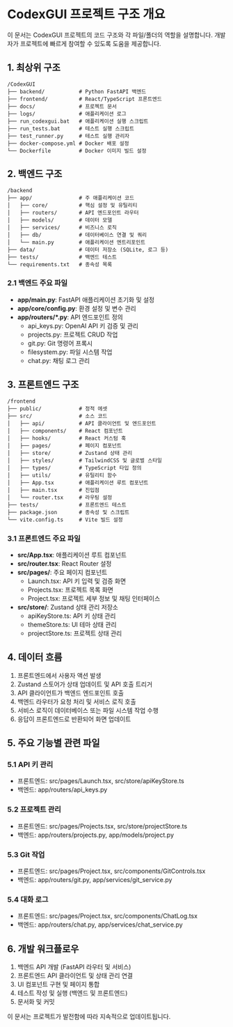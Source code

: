 # CodexGUI 프로젝트 구조 개요

이 문서는 CodexGUI 프로젝트의 코드 구조와 각 파일/폴더의 역할을 설명합니다. 개발자가 프로젝트에 빠르게 참여할 수 있도록 도움을 제공합니다.

## 1. 최상위 구조

```
/CodexGUI
├── backend/           # Python FastAPI 백엔드
├── frontend/          # React/TypeScript 프론트엔드
├── docs/              # 프로젝트 문서
├── logs/              # 애플리케이션 로그
├── run_codexgui.bat   # 애플리케이션 실행 스크립트
├── run_tests.bat      # 테스트 실행 스크립트
├── test_runner.py     # 테스트 실행 관리자
├── docker-compose.yml # Docker 배포 설정
└── Dockerfile         # Docker 이미지 빌드 설정
```

## 2. 백엔드 구조

```
/backend
├── app/               # 주 애플리케이션 코드
│   ├── core/          # 핵심 설정 및 유틸리티
│   ├── routers/       # API 엔드포인트 라우터
│   ├── models/        # 데이터 모델
│   ├── services/      # 비즈니스 로직
│   ├── db/            # 데이터베이스 연결 및 쿼리
│   └── main.py        # 애플리케이션 엔트리포인트
├── data/              # 데이터 저장소 (SQLite, 로그 등)
├── tests/             # 백엔드 테스트
└── requirements.txt   # 종속성 목록
```

### 2.1 백엔드 주요 파일

- **app/main.py**: FastAPI 애플리케이션 초기화 및 설정
- **app/core/config.py**: 환경 설정 및 변수 관리
- **app/routers/*.py**: API 엔드포인트 정의
  - api_keys.py: OpenAI API 키 검증 및 관리
  - projects.py: 프로젝트 CRUD 작업
  - git.py: Git 명령어 프록시
  - filesystem.py: 파일 시스템 작업
  - chat.py: 채팅 로그 관리

## 3. 프론트엔드 구조

```
/frontend
├── public/            # 정적 에셋
├── src/               # 소스 코드
│   ├── api/           # API 클라이언트 및 엔드포인트
│   ├── components/    # React 컴포넌트
│   ├── hooks/         # React 커스텀 훅
│   ├── pages/         # 페이지 컴포넌트
│   ├── store/         # Zustand 상태 관리
│   ├── styles/        # TailwindCSS 및 글로벌 스타일
│   ├── types/         # TypeScript 타입 정의
│   ├── utils/         # 유틸리티 함수
│   ├── App.tsx        # 애플리케이션 루트 컴포넌트
│   ├── main.tsx       # 진입점
│   └── router.tsx     # 라우팅 설정
├── tests/             # 프론트엔드 테스트
├── package.json       # 종속성 및 스크립트
└── vite.config.ts     # Vite 빌드 설정
```

### 3.1 프론트엔드 주요 파일

- **src/App.tsx**: 애플리케이션 루트 컴포넌트
- **src/router.tsx**: React Router 설정
- **src/pages/**: 주요 페이지 컴포넌트
  - Launch.tsx: API 키 입력 및 검증 화면
  - Projects.tsx: 프로젝트 목록 화면
  - Project.tsx: 프로젝트 세부 정보 및 채팅 인터페이스
- **src/store/**: Zustand 상태 관리 저장소
  - apiKeyStore.ts: API 키 상태 관리
  - themeStore.ts: UI 테마 상태 관리
  - projectStore.ts: 프로젝트 상태 관리

## 4. 데이터 흐름

1. 프론트엔드에서 사용자 액션 발생
2. Zustand 스토어가 상태 업데이트 및 API 호출 트리거
3. API 클라이언트가 백엔드 엔드포인트 호출
4. 백엔드 라우터가 요청 처리 및 서비스 로직 호출
5. 서비스 로직이 데이터베이스 또는 파일 시스템 작업 수행
6. 응답이 프론트엔드로 반환되어 화면 업데이트

## 5. 주요 기능별 관련 파일

### 5.1 API 키 관리
- 프론트엔드: src/pages/Launch.tsx, src/store/apiKeyStore.ts
- 백엔드: app/routers/api_keys.py

### 5.2 프로젝트 관리
- 프론트엔드: src/pages/Projects.tsx, src/store/projectStore.ts
- 백엔드: app/routers/projects.py, app/models/project.py

### 5.3 Git 작업
- 프론트엔드: src/pages/Project.tsx, src/components/GitControls.tsx
- 백엔드: app/routers/git.py, app/services/git_service.py

### 5.4 대화 로그
- 프론트엔드: src/pages/Project.tsx, src/components/ChatLog.tsx
- 백엔드: app/routers/chat.py, app/services/chat_service.py

## 6. 개발 워크플로우

1. 백엔드 API 개발 (FastAPI 라우터 및 서비스)
2. 프론트엔드 API 클라이언트 및 상태 관리 연결
3. UI 컴포넌트 구현 및 페이지 통합
4. 테스트 작성 및 실행 (백엔드 및 프론트엔드)
5. 문서화 및 커밋

이 문서는 프로젝트가 발전함에 따라 지속적으로 업데이트됩니다.
